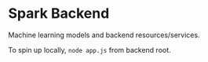 # Spark Backend

Machine learning models and backend resources/services.

To spin up locally, `node app.js` from backend root.
